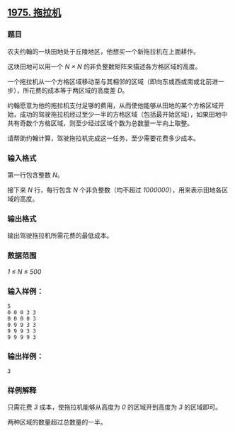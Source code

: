## [1975. 拖拉机](https://www.acwing.com/problem/content/1977/)

### 题目

农夫约翰的一块田地处于丘陵地区，他想买一个新拖拉机在上面耕作。

这块田地可以用一个 *N × N* 的非负整数矩阵来描述各方格区域的高度。

一个拖拉机从一个方格区域移动至与其相邻的区域（即向东或西或南或北前进一步），所花费的成本等于两区域的高度差 *D*。

约翰愿意为他的拖拉机支付足够的费用，从而使他能够从田地的某个方格区域开始，成功的驾驶拖拉机经过至少一半的方格区域（包括最开始区域），如果田地中共有奇数个方格区域，则至少经过区域个数为总数量一半向上取整。

请帮助约翰计算，驾驶拖拉机完成这一任务，至少需要花费多少成本。

### 输入格式

第一行包含整数 *N*。

接下来 *N* 行，每行包含 *N* 个非负整数（均不超过 *1000000*），用来表示田地各区域的高度。

### 输出格式

输出驾驶拖拉机所需花费的最低成本。

### 数据范围

*1 ≤ N ≤ 500*

### 输入样例：

```
5
0 0 0 3 3
0 0 0 0 3
0 9 9 3 3
9 9 9 3 3
9 9 9 9 3
```

### 输出样例：

```
3
```

### 样例解释

只需花费 *3* 成本，使拖拉机能够从高度为 *0* 的区域开到高度为 *3* 的区域即可。

两种区域的数量超过总数量的一半。
